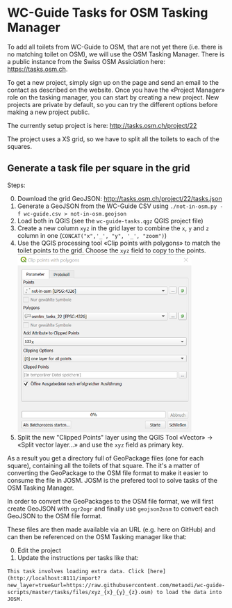 WC-Guide Tasks for OSM Tasking Manager
======================================

To add all toilets from WC-Guide to OSM, that are not yet there (i.e. there is no matching toilet on OSM), we will use the OSM Tasking Manager.
There is a public instance from the Swiss OSM Assiciation here: https://tasks.osm.ch.

To get a new project, simply sign up on the page and send an email to the contact as described on the website.
Once you have the «Project Manager» role on the tasking manager, you can start by creating a new project.
New projects are private by default, so you can try the different options before making a new project public.

The currently setup project is here: http://tasks.osm.ch/project/22

The project uses a XS grid, so we have to split all the toilets to each of the squares.

## Generate a task file per square in the grid

Steps:

0. Download the grid GeoJSON: http://tasks.osm.ch/project/22/tasks.json
0. Generate a GeoJSON from the WC-Guide CSV using `./not-in-osm.py -f wc-guide.csv > not-in-osm.geojson`
0. Load both in QGIS (see the `wc-guide-tasks.qgz` QGIS project file)
0. Create a new column `xyz` in the grid layer to combine the `x`, `y` and `z` column in one (`CONCAT("x",'_', "y", '_', "zoom")`)
0. Use the QGIS processing tool «Clip points with polygons» to match the toilet points to the grid. Choose the `xyz` field to copy to the points. <img src="https://github.com/metaodi/wc-guide-scripts/raw/master/tasks/clip_points_to_polygon.png" width="400" alt="Clip points with polygons dialog" />
0. Split the new "Clipped Points" layer using the QGIS Tool «Vector» -> «Split vector layer...» and use the `xyz` field as primary key.

As a result you get a directory full of GeoPackage files (one for each square), containing all the toilets of that square.
The it's a matter of converting the GeoPackage to the OSM file format to make it easier to consume the file in JOSM.
JOSM is the prefered tool to solve tasks of the OSM Tasking Manager.

In order to convert the GeoPackages to the OSM file format, we will first create GeoJSON with `ogr2ogr` and finally use `geojson2osm` to convert each GeoJSON to the OSM file format.

These files are then made available via an URL (e.g. here on GitHub) and can then be referenced on the OSM Tasking manager like that:

0. Edit the project
0. Update the instructions per tasks like that:

```
This task involves loading extra data. Click [here](http://localhost:8111/import?new_layer=true&url=https://raw.githubusercontent.com/metaodi/wc-guide-scripts/master/tasks/files/xyz_{x}_{y}_{z}.osm) to load the data into JOSM.
```

